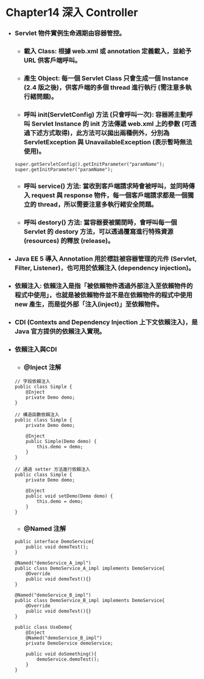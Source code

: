Chapter14 深入 Controller
=====
* ### Servlet 物件實例生命週期由容器管控。
    * ### 載入 Class: 根據 web.xml 或 annotation 定義載入，並給予 URL 供客戶端呼叫。
    * ### 產生 Object: 每一個 Servlet Class 只會生成一個 Instance (2.4 版之後)，供客戶端的多個 thread 進行執行 (需注意多執行緒問題)。
    * ### 呼叫 init(ServletConfig) 方法 (只會呼叫一次): 容器將主動呼叫 Servlet Instance 的 init 方法傳遞 web.xml 上的參數 (可透過下述方式取得)，此方法可以拋出兩種例外，分別為 ServletException 與 UnavailableException (表示暫時無法使用)。
    ```
    super.getServletConfig().getInitParameter("paramName");
	super.getInitParameter("paramName");
    ```
    * ### 呼叫 service() 方法: 當收到客戶端請求時會被呼叫，並同時傳入 request 與 response 物件，每一個客戶端請求都是一個獨立的 thread，所以需要注意多執行緒安全問題。
    * ### 呼叫 destory() 方法: 當容器要被關閉時，會呼叫每一個 Servlet 的 destory 方法，可以透過覆寫進行特殊資源 (resources) 的釋放 (release)。
* ### Java EE 5 導入 Annotation 用於標註被容器管理的元件 (Servlet, Filter, Listener)，也可用於依賴注入 (dependency injection)。
* ### 依賴注入: 依賴注入是指「被依賴物件透過外部注入至依賴物件的程式中使用」，也就是被依賴物件並不是在依賴物件的程式中使用 new 產生，而是從外部「注入(inject)」至依賴物件。
* ### CDI (Contexts and Dependency Injection 上下文依賴注入)，是 Java 官方提供的依賴注入實現。
* ### 依賴注入與CDI
    * ### @Inject 注解
    ```
    // 字段依賴注入
    public class Simple {
        @Inject
        private Demo demo;
    }

    // 構造函數依賴注入
    public class Simple {
        private Demo demo;

        @Inject
        public Simple(Demo demo) {
            this.demo = demo;
        }
    }

    // 通過 setter 方法進行依賴注入
    public class Simple {
        private Demo demo;

        @Inject
        public void setDemo(Demo demo) {
            this.demo = demo;
        }
    }
    ```
    * ### @Named 注解
    ```
	public interface DemoService{
		public void demoTest();
	}
	
	@Named("demoService_A_impl")
	public class DemoService_A_impl implements DemoService{
		@Override
		public void demoTest(){}
	}
	
	@Named("demoService_B_impl")
	public class DemoService_B_impl implements DemoService{
		@Override
		public void demoTest(){}
	}
	
	public class UseDemo{
		@Inject
		@Named("demoService_B_impl")
		private DemoService demoService;
		
		public void doSomething(){
			demoService.demoTest();
		}
	}
    ```
<br />
